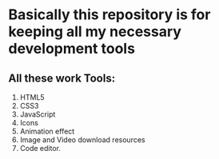 
# Basically this repository is for keeping all my necessary development tools

## All these work Tools:
1. HTML5
2. CSS3
3. JavaScript
4. Icons
5. Animation effect
6. Image and Video download resources
7. Code editor. 
